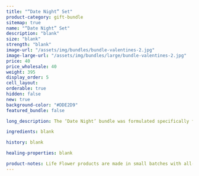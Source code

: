 ```yaml
---
title: "“Date Night” Set"
product-category: gift-bundle
sitemap: true
name: "“Date Night” Set"
description: "blank"
size: "blank"
strength: "blank"
image-url: "/assets/img/bundles/bundle-valentines-2.jpg"
image-large-url: "/assets/img/bundles/large/bundle-valentines-2.jpg"
price: 40
price_wholesale: 40
weight: 395
display_order: 5
cell_layout:
orderable: true
hidden: false
new: true
background-color: "#DDE2D9"
featured_bundle: false

long_description: The ‘Date Night’ bundle was formulated specifically for couples. Light some candles, play some music and unwind in plant magic luxury with your significant other or your own beautiful self. This kit features our Gypsy Massage Oil which makes for otherworldly couple massages and our Unconditional Love bomb, both scented with natural essential oil fragrance that stimulate and arouse the sex drive and infused with a Rose Quartz crystal to amplify feelings of unconditional love.

ingredients: blank

history: blank

healing-properties: blank

product-notes: Life Flower products are made in small batches with all-natural and boutique ingredients. Orders are processed and shipped in 7-10 business days. Please allow additional time for&nbsp;delivery.
---
```

